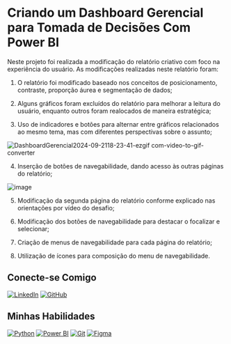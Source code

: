 #  Criando um Dashboard Gerencial para Tomada de Decisões Com Power BI


Neste projeto foi realizada a modificação do relatório criativo com foco na experiência do usuário. As modificações realizadas neste relatório foram:

1. O relatório foi modificado baseado nos conceitos de posicionamento, contraste, proporção áurea e segmentação de dados;

2. Alguns gráficos foram excluídos do relatório para melhorar a leitura do usuário, enquanto outros foram realocados de maneira estratégica;

3. Uso de indicadores e botões para alternar entre gráficos relacionados ao mesmo tema, mas com diferentes perspectivas sobre o assunto;

![DashboardGerencial2024-09-2118-23-41-ezgif com-video-to-gif-converter](https://github.com/user-attachments/assets/fa90ef10-14fb-4017-b390-fd7e892a71a4)

4. Inserção de botões de navegabilidade, dando acesso às outras páginas do relatório;

![image](https://github.com/user-attachments/assets/43227b8a-c8ec-4d00-bba7-3cd719d0e1f5)

5. Modificação da segunda página do relatório conforme explicado nas orientações por vídeo do desafio;

6. Modificação dos botões de navegabilidade para destacar o focalizar e selecionar;

7. Criação de menus de navegabilidade para cada página do relatório;

8. Utilização de ícones para composição do menu de navegabilidade.

## Conecte-se Comigo
[![LinkedIn](https://camo.githubusercontent.com/8c0692475a5bfc1d9e7361074bdb648e567cae7b5b40ffd32adae31180b0d7b6/68747470733a2f2f696d672e736869656c64732e696f2f62616467652f4c696e6b6564496e2d3030373742353f7374796c653d666f722d7468652d6261646765266c6f676f3d6c696e6b6564696e266c6f676f436f6c6f723d7768697465)](https://www.linkedin.com/in/julianaguilhermepinheiro/)  [![GitHub](https://camo.githubusercontent.com/17a3cfebe6cf2dcf7b339b7b008adb9a55ddc15aec622a27a2a66b207e1e357a/68747470733a2f2f696d672e736869656c64732e696f2f62616467652f4769744875622d3130303030303f7374796c653d666f722d7468652d6261646765266c6f676f3d676974687562266c6f676f436f6c6f723d7768697465)](https://github.com/pinheirojubs)

## Minhas Habilidades

[](https://github.com/pinheirojubs/Power-Bi-Projetos/tree/main/Dashboard%20de%20Vendas%20com%20Power%20BI%20utilizando%20Star%20Schema#minhas-habilidades)

[![Python](https://camo.githubusercontent.com/0d0779a129f1dcf6c31613b701fe0646fd4e4d2ed2a7cbd61b27fd5514baa938/68747470733a2f2f696d672e736869656c64732e696f2f62616467652f707974686f6e2d3336373041303f7374796c653d666f722d7468652d6261646765266c6f676f3d707974686f6e266c6f676f436f6c6f723d666664643534)](https://camo.githubusercontent.com/0d0779a129f1dcf6c31613b701fe0646fd4e4d2ed2a7cbd61b27fd5514baa938/68747470733a2f2f696d672e736869656c64732e696f2f62616467652f707974686f6e2d3336373041303f7374796c653d666f722d7468652d6261646765266c6f676f3d707974686f6e266c6f676f436f6c6f723d666664643534)  [![Power BI](https://camo.githubusercontent.com/7dd9281054f25ab69ec6b288ff71fd0d7eb42ed7d102a6453477b57bcc32a7cb/68747470733a2f2f696d672e736869656c64732e696f2f62616467652f506f77657242492d4637444631453f7374796c653d666f722d7468652d6261646765266c6f676f3d706f7765726269266c6f676f436f6c6f723d626c61636b)](https://camo.githubusercontent.com/7dd9281054f25ab69ec6b288ff71fd0d7eb42ed7d102a6453477b57bcc32a7cb/68747470733a2f2f696d672e736869656c64732e696f2f62616467652f506f77657242492d4637444631453f7374796c653d666f722d7468652d6261646765266c6f676f3d706f7765726269266c6f676f436f6c6f723d626c61636b)  [![Git](https://camo.githubusercontent.com/b0fb9ad6573ab51d6f22e6fcee7089903fc245c8ef5721219e061a223477e0ad/68747470733a2f2f696d672e736869656c64732e696f2f62616467652f4749542d4534344333303f7374796c653d666f722d7468652d6261646765266c6f676f3d676974266c6f676f436f6c6f723d7768697465)](https://camo.githubusercontent.com/b0fb9ad6573ab51d6f22e6fcee7089903fc245c8ef5721219e061a223477e0ad/68747470733a2f2f696d672e736869656c64732e696f2f62616467652f4749542d4534344333303f7374796c653d666f722d7468652d6261646765266c6f676f3d676974266c6f676f436f6c6f723d7768697465)  [![Figma](https://camo.githubusercontent.com/4605bf06dfa0a3e76faa53d4437fc8ef8d9eb3cc231e11339e4840831f2d7b0a/68747470733a2f2f696d672e736869656c64732e696f2f62616467652f4669676d612d3639363936393f7374796c653d666f722d7468652d6261646765266c6f676f3d6669676d61266c6f676f436f6c6f723d6669676d61)](https://camo.githubusercontent.com/4605bf06dfa0a3e76faa53d4437fc8ef8d9eb3cc231e11339e4840831f2d7b0a/68747470733a2f2f696d672e736869656c64732e696f2f62616467652f4669676d612d3639363936393f7374796c653d666f722d7468652d6261646765266c6f676f3d6669676d61266c6f676f436f6c6f723d6669676d61)
